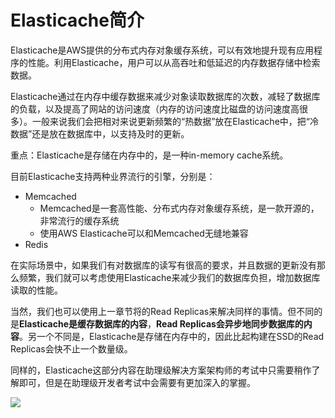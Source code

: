 # Elasticache简介
Elasticache是AWS提供的分布式内存对象缓存系统，可以有效地提升现有应用程序的性能。利用Elasticache，用户可以从高吞吐和低延迟的内存数据存储中检索数据。

Elasticache通过在内存中缓存数据来减少对象读取数据库的次数，减轻了数据库的负载，以及提高了网站的访问速度（内存的访问速度比磁盘的访问速度高很多）。一般来说我们会把相对来说更新频繁的“热数据”放在Elasticache中，把“冷数据”还是放在数据库中，以支持及时的更新。

重点：Elasticache是存储在内存中的，是一种in-memory cache系统。

目前Elasticache支持两种业界流行的引擎，分别是：

- Memcached
  - Memcached是一套高性能、分布式内存对象缓存系统，是一款开源的，非常流行的缓存系统
  - 使用AWS Elasticache可以和Memcached无缝地兼容
- Redis

在实际场景中，如果我们有对数据库的读写有很高的要求，并且数据的更新没有那么频繁，我们就可以考虑使用Elasticache来减少我们的数据库负担，增加数据库读取的性能。



当然，我们也可以使用上一章节将的Read Replicas来解决同样的事情。但不同的是**Elasticache是缓存数据库的内容**，**Read Replicas会异步地同步数据库的内容**。另一个不同是，Elasticache是存储在内存中的，因此比起构建在SSD的Read Replicas会快不止一个数量级。

同样的，Elasticache这部分内容在助理级解决方案架构师的考试中只需要稍作了解即可，但是在助理级开发者考试中会需要有更加深入的掌握。

![](https://i.loli.net/2019/07/16/5d2d6743860d058732.png)
